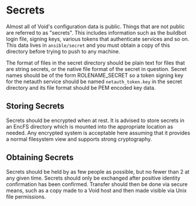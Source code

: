 # Secrets

Almost all of Void's configuration data is public.  Things that are
not public are referred to as "secrets".  This includes information
such as the buildbot login file, signing keys, various tokens that
authenticate services and so on.  This data lives in `ansible/secret`
and you must obtain a copy of this directory before trying to push to
any machine.

The format of files in the secret directory should be plain text for
files that are string secrets, or the native file format of the secret
in question.  Secret names should be of the form ROLENAME_SECRET so a
token signing key for the netauth service should be named
`netauth_token.key` in the secret directory and its file format should
be PEM encoded key data.

## Storing Secrets

Secrets should be encrypted when at rest.  It is advised to store
secrets in an EncFS directory which is mounted into the appropriate
location as needed.  Any encrypted system is acceptable here assuming
that it provides a normal filesystem view and supports strong
cryptography.

## Obtaining Secrets

Secrets should be held by as few people as possible, but no fewer than
2 at any given time.  Secrets should only be exchanged after positive
identity confirmation has been confirmed.  Transfer should then be
done via secure means, such as a copy made to a Void host and then
made visible via Unix file permissions.
